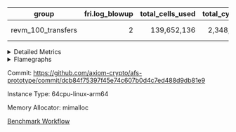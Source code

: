 | group | fri.log_blowup | total_cells_used | total_cycles | total_proof_time_ms |
| --- | --- | --- | --- | --- |
| revm_100_transfers | <div style='text-align: right'>2</div>  | <div style='text-align: right'>139,652,136</div>  | <div style='text-align: right'>2,348,437</div>  | <span style="color: green">(-117.0 [-0.7%])</span> <div style='text-align: right'>15,939.0</div>  |


<details>
<summary>Detailed Metrics</summary>

| group | collect_metrics | execute_time_ms | total_cells_used | total_cycles |
| --- | --- | --- | --- | --- |
| revm_100_transfers | true | <span style="color: green">(-28.0 [-0.2%])</span> <div style='text-align: right'>13,764.0</div>  | <div style='text-align: right'>139,652,136</div>  | <div style='text-align: right'>2,348,437</div>  |

| group | chip_name | collect_metrics | rows_used |
| --- | --- | --- | --- |
| revm_100_transfers | ProgramChip | true | <div style='text-align: right'>247,616</div>  |
| revm_100_transfers | VmConnectorAir | true | <div style='text-align: right'>2</div>  |
| revm_100_transfers | Boundary | true | <div style='text-align: right'>39,502</div>  |
| revm_100_transfers | Merkle | true | <div style='text-align: right'>47,324</div>  |
| revm_100_transfers | AccessAdapter<8> | true | <div style='text-align: right'>39,502</div>  |
| revm_100_transfers | PhantomAir | true | <div style='text-align: right'>1,279</div>  |
| revm_100_transfers | <Rv32BaseAluAdapterAir,BaseAluCoreAir<4, 8>> | true | <div style='text-align: right'>824,206</div>  |
| revm_100_transfers | <Rv32BaseAluAdapterAir,LessThanCoreAir<4, 8>> | true | <div style='text-align: right'>29,893</div>  |
| revm_100_transfers | <Rv32BaseAluAdapterAir,ShiftCoreAir<4, 8>> | true | <div style='text-align: right'>121,725</div>  |
| revm_100_transfers | <Rv32LoadStoreAdapterAir,LoadStoreCoreAir<4>> | true | <div style='text-align: right'>965,772</div>  |
| revm_100_transfers | <Rv32LoadStoreAdapterAir,LoadSignExtendCoreAir<4, 8>> | true | <div style='text-align: right'>15,137</div>  |
| revm_100_transfers | <Rv32BranchAdapterAir,BranchEqualCoreAir<4>> | true | <div style='text-align: right'>150,516</div>  |
| revm_100_transfers | <Rv32BranchAdapterAir,BranchLessThanCoreAir<4, 8>> | true | <div style='text-align: right'>73,629</div>  |
| revm_100_transfers | <Rv32CondRdWriteAdapterAir,Rv32JalLuiCoreAir> | true | <div style='text-align: right'>47,257</div>  |
| revm_100_transfers | <Rv32JalrAdapterAir,Rv32JalrCoreAir> | true | <div style='text-align: right'>37,266</div>  |
| revm_100_transfers | <Rv32RdWriteAdapterAir,Rv32AuipcCoreAir> | true | <div style='text-align: right'>17,356</div>  |
| revm_100_transfers | <Rv32MultAdapterAir,MultiplicationCoreAir<4, 8>> | true | <div style='text-align: right'>41,320</div>  |
| revm_100_transfers | <Rv32MultAdapterAir,MulHCoreAir<4, 8>> | true | <div style='text-align: right'>23,081</div>  |
| revm_100_transfers | Poseidon2VmAir<BabyBearParameters> | true | <div style='text-align: right'>86,826</div>  |
| revm_100_transfers | BitwiseOperationLookupAir<8> | true | <div style='text-align: right'>65,536</div>  |
| revm_100_transfers | RangeTupleCheckerAir<2> | true | <div style='text-align: right'>524,288</div>  |
| revm_100_transfers | VariableRangeCheckerAir | true | <div style='text-align: right'>131,072</div>  |

| group | collect_metrics | dsl_ir | opcode | frequency |
| --- | --- | --- | --- | --- |
| revm_100_transfers | true |  | ADD | <div style='text-align: right'>531,609</div>  |
| revm_100_transfers | true |  | AND | <div style='text-align: right'>90,941</div>  |
| revm_100_transfers | true |  | AUIPC | <div style='text-align: right'>17,356</div>  |
| revm_100_transfers | true |  | BEQ | <div style='text-align: right'>51,261</div>  |
| revm_100_transfers | true |  | BGE | <div style='text-align: right'>41</div>  |
| revm_100_transfers | true |  | BGEU | <div style='text-align: right'>5,680</div>  |
| revm_100_transfers | true |  | BLT | <div style='text-align: right'>3,139</div>  |
| revm_100_transfers | true |  | BLTU | <div style='text-align: right'>64,769</div>  |
| revm_100_transfers | true |  | BNE | <div style='text-align: right'>99,255</div>  |
| revm_100_transfers | true |  | JAL | <div style='text-align: right'>12,281</div>  |
| revm_100_transfers | true |  | JALR | <div style='text-align: right'>37,266</div>  |
| revm_100_transfers | true |  | LOADB | <div style='text-align: right'>15,137</div>  |
| revm_100_transfers | true |  | LOADBU | <div style='text-align: right'>195,025</div>  |
| revm_100_transfers | true |  | LOADW | <div style='text-align: right'>384,753</div>  |
| revm_100_transfers | true |  | LUI | <div style='text-align: right'>34,976</div>  |
| revm_100_transfers | true |  | MUL | <div style='text-align: right'>41,320</div>  |
| revm_100_transfers | true |  | MULHU | <div style='text-align: right'>23,081</div>  |
| revm_100_transfers | true |  | OR | <div style='text-align: right'>107,326</div>  |
| revm_100_transfers | true |  | PHANTOM | <div style='text-align: right'>1,279</div>  |
| revm_100_transfers | true |  | SLL | <div style='text-align: right'>100,384</div>  |
| revm_100_transfers | true |  | SLT | <div style='text-align: right'>100</div>  |
| revm_100_transfers | true |  | SLTU | <div style='text-align: right'>29,793</div>  |
| revm_100_transfers | true |  | SRA | <div style='text-align: right'>40</div>  |
| revm_100_transfers | true |  | SRL | <div style='text-align: right'>21,301</div>  |
| revm_100_transfers | true |  | STOREB | <div style='text-align: right'>28,966</div>  |
| revm_100_transfers | true |  | STOREH | <div style='text-align: right'>300</div>  |
| revm_100_transfers | true |  | STOREW | <div style='text-align: right'>356,728</div>  |
| revm_100_transfers | true |  | SUB | <div style='text-align: right'>30,622</div>  |
| revm_100_transfers | true |  | XOR | <div style='text-align: right'>63,708</div>  |

| group | air_name | collect_metrics | dsl_ir | opcode | cells_used |
| --- | --- | --- | --- | --- | --- |
| revm_100_transfers | <Rv32BaseAluAdapterAir,BaseAluCoreAir<4, 8>> | true |  | ADD | <div style='text-align: right'>19,137,924</div>  |
| revm_100_transfers | AccessAdapter<8> | true |  | ADD | <div style='text-align: right'>51</div>  |
| revm_100_transfers | Boundary | true |  | ADD | <div style='text-align: right'>120</div>  |
| revm_100_transfers | Merkle | true |  | ADD | <div style='text-align: right'>64</div>  |
| revm_100_transfers | <Rv32BaseAluAdapterAir,BaseAluCoreAir<4, 8>> | true |  | AND | <div style='text-align: right'>3,273,876</div>  |
| revm_100_transfers | <Rv32RdWriteAdapterAir,Rv32AuipcCoreAir> | true |  | AUIPC | <div style='text-align: right'>364,476</div>  |
| revm_100_transfers | AccessAdapter<8> | true |  | AUIPC | <div style='text-align: right'>51</div>  |
| revm_100_transfers | Boundary | true |  | AUIPC | <div style='text-align: right'>120</div>  |
| revm_100_transfers | Merkle | true |  | AUIPC | <div style='text-align: right'>3,520</div>  |
| revm_100_transfers | <Rv32BranchAdapterAir,BranchEqualCoreAir<4>> | true |  | BEQ | <div style='text-align: right'>1,332,786</div>  |
| revm_100_transfers | <Rv32BranchAdapterAir,BranchLessThanCoreAir<4, 8>> | true |  | BGE | <div style='text-align: right'>1,312</div>  |
| revm_100_transfers | <Rv32BranchAdapterAir,BranchLessThanCoreAir<4, 8>> | true |  | BGEU | <div style='text-align: right'>181,760</div>  |
| revm_100_transfers | <Rv32BranchAdapterAir,BranchLessThanCoreAir<4, 8>> | true |  | BLT | <div style='text-align: right'>100,448</div>  |
| revm_100_transfers | <Rv32BranchAdapterAir,BranchLessThanCoreAir<4, 8>> | true |  | BLTU | <div style='text-align: right'>2,072,608</div>  |
| revm_100_transfers | <Rv32BranchAdapterAir,BranchEqualCoreAir<4>> | true |  | BNE | <div style='text-align: right'>2,580,630</div>  |
| revm_100_transfers | <Rv32CondRdWriteAdapterAir,Rv32JalLuiCoreAir> | true |  | JAL | <div style='text-align: right'>221,058</div>  |
| revm_100_transfers | <Rv32JalrAdapterAir,Rv32JalrCoreAir> | true |  | JALR | <div style='text-align: right'>1,043,448</div>  |
| revm_100_transfers | <Rv32LoadStoreAdapterAir,LoadSignExtendCoreAir<4, 8>> | true |  | LOADB | <div style='text-align: right'>529,795</div>  |
| revm_100_transfers | AccessAdapter<8> | true |  | LOADB | <div style='text-align: right'>68</div>  |
| revm_100_transfers | Boundary | true |  | LOADB | <div style='text-align: right'>160</div>  |
| revm_100_transfers | Merkle | true |  | LOADB | <div style='text-align: right'>640</div>  |
| revm_100_transfers | <Rv32LoadStoreAdapterAir,LoadStoreCoreAir<4>> | true |  | LOADBU | <div style='text-align: right'>7,801,000</div>  |
| revm_100_transfers | AccessAdapter<8> | true |  | LOADBU | <div style='text-align: right'>204</div>  |
| revm_100_transfers | Boundary | true |  | LOADBU | <div style='text-align: right'>480</div>  |
| revm_100_transfers | Merkle | true |  | LOADBU | <div style='text-align: right'>2,176</div>  |
| revm_100_transfers | <Rv32LoadStoreAdapterAir,LoadStoreCoreAir<4>> | true |  | LOADW | <div style='text-align: right'>15,390,120</div>  |
| revm_100_transfers | AccessAdapter<8> | true |  | LOADW | <div style='text-align: right'>9,265</div>  |
| revm_100_transfers | Boundary | true |  | LOADW | <div style='text-align: right'>21,800</div>  |
| revm_100_transfers | Merkle | true |  | LOADW | <div style='text-align: right'>47,296</div>  |
| revm_100_transfers | <Rv32CondRdWriteAdapterAir,Rv32JalLuiCoreAir> | true |  | LUI | <div style='text-align: right'>629,568</div>  |
| revm_100_transfers | AccessAdapter<8> | true |  | LUI | <div style='text-align: right'>17</div>  |
| revm_100_transfers | Boundary | true |  | LUI | <div style='text-align: right'>40</div>  |
| revm_100_transfers | <Rv32MultAdapterAir,MultiplicationCoreAir<4, 8>> | true |  | MUL | <div style='text-align: right'>1,280,920</div>  |
| revm_100_transfers | AccessAdapter<8> | true |  | MUL | <div style='text-align: right'>34</div>  |
| revm_100_transfers | Boundary | true |  | MUL | <div style='text-align: right'>80</div>  |
| revm_100_transfers | Merkle | true |  | MUL | <div style='text-align: right'>64</div>  |
| revm_100_transfers | <Rv32MultAdapterAir,MulHCoreAir<4, 8>> | true |  | MULHU | <div style='text-align: right'>900,159</div>  |
| revm_100_transfers | AccessAdapter<8> | true |  | MULHU | <div style='text-align: right'>17</div>  |
| revm_100_transfers | Boundary | true |  | MULHU | <div style='text-align: right'>40</div>  |
| revm_100_transfers | <Rv32BaseAluAdapterAir,BaseAluCoreAir<4, 8>> | true |  | OR | <div style='text-align: right'>3,863,736</div>  |
| revm_100_transfers | PhantomAir | true |  | PHANTOM | <div style='text-align: right'>7,674</div>  |
| revm_100_transfers | <Rv32BaseAluAdapterAir,ShiftCoreAir<4, 8>> | true |  | SLL | <div style='text-align: right'>5,320,352</div>  |
| revm_100_transfers | <Rv32BaseAluAdapterAir,LessThanCoreAir<4, 8>> | true |  | SLT | <div style='text-align: right'>3,700</div>  |
| revm_100_transfers | <Rv32BaseAluAdapterAir,LessThanCoreAir<4, 8>> | true |  | SLTU | <div style='text-align: right'>1,102,341</div>  |
| revm_100_transfers | <Rv32BaseAluAdapterAir,ShiftCoreAir<4, 8>> | true |  | SRA | <div style='text-align: right'>2,120</div>  |
| revm_100_transfers | <Rv32BaseAluAdapterAir,ShiftCoreAir<4, 8>> | true |  | SRL | <div style='text-align: right'>1,128,953</div>  |
| revm_100_transfers | <Rv32LoadStoreAdapterAir,LoadStoreCoreAir<4>> | true |  | STOREB | <div style='text-align: right'>1,158,640</div>  |
| revm_100_transfers | AccessAdapter<8> | true |  | STOREB | <div style='text-align: right'>39,576</div>  |
| revm_100_transfers | Boundary | true |  | STOREB | <div style='text-align: right'>93,120</div>  |
| revm_100_transfers | Merkle | true |  | STOREB | <div style='text-align: right'>361,216</div>  |
| revm_100_transfers | <Rv32LoadStoreAdapterAir,LoadStoreCoreAir<4>> | true |  | STOREH | <div style='text-align: right'>12,000</div>  |
| revm_100_transfers | <Rv32LoadStoreAdapterAir,LoadStoreCoreAir<4>> | true |  | STOREW | <div style='text-align: right'>14,269,120</div>  |
| revm_100_transfers | AccessAdapter<8> | true |  | STOREW | <div style='text-align: right'>286,484</div>  |
| revm_100_transfers | Boundary | true |  | STOREW | <div style='text-align: right'>674,080</div>  |
| revm_100_transfers | Merkle | true |  | STOREW | <div style='text-align: right'>1,099,328</div>  |
| revm_100_transfers | <Rv32BaseAluAdapterAir,BaseAluCoreAir<4, 8>> | true |  | SUB | <div style='text-align: right'>1,102,392</div>  |
| revm_100_transfers | <Rv32BaseAluAdapterAir,BaseAluCoreAir<4, 8>> | true |  | XOR | <div style='text-align: right'>2,293,488</div>  |

| group | commit_exe_time_ms | execute_and_trace_gen_time_ms | execute_time_ms | fri.log_blowup | keygen_time_ms | num_segments | total_cells_used | total_cycles | total_proof_time_ms |
| --- | --- | --- | --- | --- | --- | --- | --- | --- | --- |
| revm_100_transfers | <span style="color: red">(+2.0 [+1.9%])</span> <div style='text-align: right'>110.0</div>  | <span style="color: green">(-39.0 [-0.7%])</span> <div style='text-align: right'>5,308.0</div>  | <span style="color: green">(-42.0 [-1.0%])</span> <div style='text-align: right'>4,083.0</div>  | <div style='text-align: right'>2</div>  | <span style="color: green">(-5.0 [-2.5%])</span> <div style='text-align: right'>196.0</div>  | <div style='text-align: right'>1</div>  | <div style='text-align: right'>139,652,136</div>  | <div style='text-align: right'>2,348,437</div>  | <span style="color: green">(-117.0 [-0.7%])</span> <div style='text-align: right'>15,939.0</div>  |

| group | air_name | constraints | interactions | quotient_deg |
| --- | --- | --- | --- | --- |
| revm_100_transfers | ProgramAir | <div style='text-align: right'>4</div>  | <div style='text-align: right'>1</div>  | <div style='text-align: right'>1</div>  |
| revm_100_transfers | VmConnectorAir | <div style='text-align: right'>9</div>  | <div style='text-align: right'>3</div>  | <div style='text-align: right'>2</div>  |
| revm_100_transfers | PersistentBoundaryAir<8> | <div style='text-align: right'>6</div>  | <div style='text-align: right'>3</div>  | <div style='text-align: right'>2</div>  |
| revm_100_transfers | MemoryMerkleAir<8> | <div style='text-align: right'>40</div>  | <div style='text-align: right'>4</div>  | <div style='text-align: right'>2</div>  |
| revm_100_transfers | AccessAdapterAir<2> | <div style='text-align: right'>14</div>  | <div style='text-align: right'>5</div>  | <div style='text-align: right'>2</div>  |
| revm_100_transfers | AccessAdapterAir<4> | <div style='text-align: right'>14</div>  | <div style='text-align: right'>5</div>  | <div style='text-align: right'>2</div>  |
| revm_100_transfers | AccessAdapterAir<8> | <div style='text-align: right'>14</div>  | <div style='text-align: right'>5</div>  | <div style='text-align: right'>2</div>  |
| revm_100_transfers | AccessAdapterAir<16> | <div style='text-align: right'>14</div>  | <div style='text-align: right'>5</div>  | <div style='text-align: right'>2</div>  |
| revm_100_transfers | AccessAdapterAir<32> | <div style='text-align: right'>14</div>  | <div style='text-align: right'>5</div>  | <div style='text-align: right'>2</div>  |
| revm_100_transfers | AccessAdapterAir<64> | <div style='text-align: right'>14</div>  | <div style='text-align: right'>5</div>  | <div style='text-align: right'>2</div>  |
| revm_100_transfers | PhantomAir | <div style='text-align: right'>5</div>  | <div style='text-align: right'>3</div>  | <div style='text-align: right'>2</div>  |
| revm_100_transfers | VmAirWrapper<Rv32BaseAluAdapterAir, BaseAluCoreAir<4, 8> | <div style='text-align: right'>43</div>  | <div style='text-align: right'>19</div>  | <div style='text-align: right'>2</div>  |
| revm_100_transfers | VmAirWrapper<Rv32BaseAluAdapterAir, LessThanCoreAir<4, 8> | <div style='text-align: right'>39</div>  | <div style='text-align: right'>17</div>  | <div style='text-align: right'>2</div>  |
| revm_100_transfers | VmAirWrapper<Rv32BaseAluAdapterAir, ShiftCoreAir<4, 8> | <div style='text-align: right'>90</div>  | <div style='text-align: right'>23</div>  | <div style='text-align: right'>2</div>  |
| revm_100_transfers | VmAirWrapper<Rv32LoadStoreAdapterAir, LoadStoreCoreAir<4> | <div style='text-align: right'>38</div>  | <div style='text-align: right'>17</div>  | <div style='text-align: right'>2</div>  |
| revm_100_transfers | VmAirWrapper<Rv32LoadStoreAdapterAir, LoadSignExtendCoreAir<4, 8> | <div style='text-align: right'>33</div>  | <div style='text-align: right'>18</div>  | <div style='text-align: right'>2</div>  |
| revm_100_transfers | VmAirWrapper<Rv32BranchAdapterAir, BranchEqualCoreAir<4> | <div style='text-align: right'>25</div>  | <div style='text-align: right'>11</div>  | <div style='text-align: right'>2</div>  |
| revm_100_transfers | VmAirWrapper<Rv32BranchAdapterAir, BranchLessThanCoreAir<4, 8> | <div style='text-align: right'>41</div>  | <div style='text-align: right'>13</div>  | <div style='text-align: right'>2</div>  |
| revm_100_transfers | VmAirWrapper<Rv32CondRdWriteAdapterAir, Rv32JalLuiCoreAir> | <div style='text-align: right'>22</div>  | <div style='text-align: right'>10</div>  | <div style='text-align: right'>2</div>  |
| revm_100_transfers | VmAirWrapper<Rv32JalrAdapterAir, Rv32JalrCoreAir> | <div style='text-align: right'>20</div>  | <div style='text-align: right'>16</div>  | <div style='text-align: right'>2</div>  |
| revm_100_transfers | VmAirWrapper<Rv32RdWriteAdapterAir, Rv32AuipcCoreAir> | <div style='text-align: right'>15</div>  | <div style='text-align: right'>11</div>  | <div style='text-align: right'>2</div>  |
| revm_100_transfers | VmAirWrapper<Rv32MultAdapterAir, MultiplicationCoreAir<4, 8> | <div style='text-align: right'>26</div>  | <div style='text-align: right'>19</div>  | <div style='text-align: right'>2</div>  |
| revm_100_transfers | VmAirWrapper<Rv32MultAdapterAir, MulHCoreAir<4, 8> | <div style='text-align: right'>38</div>  | <div style='text-align: right'>24</div>  | <div style='text-align: right'>2</div>  |
| revm_100_transfers | VmAirWrapper<Rv32MultAdapterAir, DivRemCoreAir<4, 8> | <div style='text-align: right'>88</div>  | <div style='text-align: right'>25</div>  | <div style='text-align: right'>2</div>  |
| revm_100_transfers | VmAirWrapper<Rv32HintStoreAdapterAir, Rv32HintStoreCoreAir> | <div style='text-align: right'>17</div>  | <div style='text-align: right'>15</div>  | <div style='text-align: right'>2</div>  |
| revm_100_transfers | KeccakVmAir | <div style='text-align: right'>4,571</div>  | <div style='text-align: right'>321</div>  | <div style='text-align: right'>2</div>  |
| revm_100_transfers | Poseidon2VmAir<BabyBearParameters> | <div style='text-align: right'>525</div>  | <div style='text-align: right'>32</div>  | <div style='text-align: right'>2</div>  |
| revm_100_transfers | BitwiseOperationLookupAir<8> | <div style='text-align: right'>4</div>  | <div style='text-align: right'>2</div>  | <div style='text-align: right'>2</div>  |
| revm_100_transfers | RangeTupleCheckerAir<2> | <div style='text-align: right'>4</div>  | <div style='text-align: right'>1</div>  | <div style='text-align: right'>1</div>  |
| revm_100_transfers | VariableRangeCheckerAir | <div style='text-align: right'>4</div>  | <div style='text-align: right'>1</div>  | <div style='text-align: right'>1</div>  |

| group | air_name | segment | cells | main_cols | perm_cols | prep_cols | rows |
| --- | --- | --- | --- | --- | --- | --- | --- |
| revm_100_transfers | ProgramAir | 0 | <div style='text-align: right'>4,718,592</div>  | <div style='text-align: right'>10</div>  | <div style='text-align: right'>8</div>  |  | <div style='text-align: right'>262,144</div>  |
| revm_100_transfers | VmConnectorAir | 0 | <div style='text-align: right'>32</div>  | <div style='text-align: right'>4</div>  | <div style='text-align: right'>12</div>  | <div style='text-align: right'>1</div>  | <div style='text-align: right'>2</div>  |
| revm_100_transfers | PersistentBoundaryAir<8> | 0 | <div style='text-align: right'>2,097,152</div>  | <div style='text-align: right'>20</div>  | <div style='text-align: right'>12</div>  |  | <div style='text-align: right'>65,536</div>  |
| revm_100_transfers | MemoryMerkleAir<8> | 0 | <div style='text-align: right'>3,407,872</div>  | <div style='text-align: right'>32</div>  | <div style='text-align: right'>20</div>  |  | <div style='text-align: right'>65,536</div>  |
| revm_100_transfers | AccessAdapterAir<8> | 0 | <div style='text-align: right'>2,686,976</div>  | <div style='text-align: right'>17</div>  | <div style='text-align: right'>24</div>  |  | <div style='text-align: right'>65,536</div>  |
| revm_100_transfers | PhantomAir | 0 | <div style='text-align: right'>36,864</div>  | <div style='text-align: right'>6</div>  | <div style='text-align: right'>12</div>  |  | <div style='text-align: right'>2,048</div>  |
| revm_100_transfers | VmAirWrapper<Rv32BaseAluAdapterAir, BaseAluCoreAir<4, 8> | 0 | <div style='text-align: right'>121,634,816</div>  | <div style='text-align: right'>36</div>  | <div style='text-align: right'>80</div>  |  | <div style='text-align: right'>1,048,576</div>  |
| revm_100_transfers | VmAirWrapper<Rv32BaseAluAdapterAir, LessThanCoreAir<4, 8> | 0 | <div style='text-align: right'>2,523,136</div>  | <div style='text-align: right'>37</div>  | <div style='text-align: right'>40</div>  |  | <div style='text-align: right'>32,768</div>  |
| revm_100_transfers | VmAirWrapper<Rv32BaseAluAdapterAir, ShiftCoreAir<4, 8> | 0 | <div style='text-align: right'>13,762,560</div>  | <div style='text-align: right'>53</div>  | <div style='text-align: right'>52</div>  |  | <div style='text-align: right'>131,072</div>  |
| revm_100_transfers | VmAirWrapper<Rv32LoadStoreAdapterAir, LoadStoreCoreAir<4> | 0 | <div style='text-align: right'>117,440,512</div>  | <div style='text-align: right'>40</div>  | <div style='text-align: right'>72</div>  |  | <div style='text-align: right'>1,048,576</div>  |
| revm_100_transfers | VmAirWrapper<Rv32LoadStoreAdapterAir, LoadSignExtendCoreAir<4, 8> | 0 | <div style='text-align: right'>1,818,624</div>  | <div style='text-align: right'>35</div>  | <div style='text-align: right'>76</div>  |  | <div style='text-align: right'>16,384</div>  |
| revm_100_transfers | VmAirWrapper<Rv32BranchAdapterAir, BranchEqualCoreAir<4> | 0 | <div style='text-align: right'>19,398,656</div>  | <div style='text-align: right'>26</div>  | <div style='text-align: right'>48</div>  |  | <div style='text-align: right'>262,144</div>  |
| revm_100_transfers | VmAirWrapper<Rv32BranchAdapterAir, BranchLessThanCoreAir<4, 8> | 0 | <div style='text-align: right'>11,534,336</div>  | <div style='text-align: right'>32</div>  | <div style='text-align: right'>56</div>  |  | <div style='text-align: right'>131,072</div>  |
| revm_100_transfers | VmAirWrapper<Rv32CondRdWriteAdapterAir, Rv32JalLuiCoreAir> | 0 | <div style='text-align: right'>4,063,232</div>  | <div style='text-align: right'>18</div>  | <div style='text-align: right'>44</div>  |  | <div style='text-align: right'>65,536</div>  |
| revm_100_transfers | VmAirWrapper<Rv32JalrAdapterAir, Rv32JalrCoreAir> | 0 | <div style='text-align: right'>4,194,304</div>  | <div style='text-align: right'>28</div>  | <div style='text-align: right'>36</div>  |  | <div style='text-align: right'>65,536</div>  |
| revm_100_transfers | VmAirWrapper<Rv32RdWriteAdapterAir, Rv32AuipcCoreAir> | 0 | <div style='text-align: right'>1,605,632</div>  | <div style='text-align: right'>21</div>  | <div style='text-align: right'>28</div>  |  | <div style='text-align: right'>32,768</div>  |
| revm_100_transfers | VmAirWrapper<Rv32MultAdapterAir, MultiplicationCoreAir<4, 8> | 0 | <div style='text-align: right'>7,274,496</div>  | <div style='text-align: right'>31</div>  | <div style='text-align: right'>80</div>  |  | <div style='text-align: right'>65,536</div>  |
| revm_100_transfers | VmAirWrapper<Rv32MultAdapterAir, MulHCoreAir<4, 8> | 0 | <div style='text-align: right'>4,554,752</div>  | <div style='text-align: right'>39</div>  | <div style='text-align: right'>100</div>  |  | <div style='text-align: right'>32,768</div>  |
| revm_100_transfers | KeccakVmAir | 0 | <div style='text-align: right'>4,452</div>  | <div style='text-align: right'>3,164</div>  | <div style='text-align: right'>1,288</div>  |  | <div style='text-align: right'>1</div>  |
| revm_100_transfers | Poseidon2VmAir<BabyBearParameters> | 0 | <div style='text-align: right'>82,182,144</div>  | <div style='text-align: right'>559</div>  | <div style='text-align: right'>68</div>  |  | <div style='text-align: right'>131,072</div>  |
| revm_100_transfers | BitwiseOperationLookupAir<8> | 0 | <div style='text-align: right'>655,360</div>  | <div style='text-align: right'>2</div>  | <div style='text-align: right'>8</div>  | <div style='text-align: right'>3</div>  | <div style='text-align: right'>65,536</div>  |
| revm_100_transfers | RangeTupleCheckerAir<2> | 0 | <div style='text-align: right'>4,718,592</div>  | <div style='text-align: right'>1</div>  | <div style='text-align: right'>8</div>  | <div style='text-align: right'>2</div>  | <div style='text-align: right'>524,288</div>  |
| revm_100_transfers | VariableRangeCheckerAir | 0 | <div style='text-align: right'>1,179,648</div>  | <div style='text-align: right'>1</div>  | <div style='text-align: right'>8</div>  | <div style='text-align: right'>2</div>  | <div style='text-align: right'>131,072</div>  |

| group | segment | execute_and_trace_gen_time_ms | stark_prove_excluding_trace_time_ms | total_cells |
| --- | --- | --- | --- | --- |
| revm_100_transfers | 0 | <span style="color: red">(+5.0 [+0.4%])</span> <div style='text-align: right'>1,184.0</div>  | <span style="color: green">(-83.0 [-0.9%])</span> <div style='text-align: right'>9,447.0</div>  | <div style='text-align: right'>411,492,740</div>  |

</details>



<details>
<summary>Flamegraphs</summary>

[![](https://axiom-public-data-sandbox-us-east-1.s3.us-east-1.amazonaws.com/benchmark/github/flamegraphs/dcb84f75397f45e74c607b0d4c7ed488d9db81e9/revm_transfer-2-2-64cpu-linux-arm64-mimalloc-revm_100_transfers.dsl_ir.opcode.air_name.cells_used.reverse.svg)](https://axiom-public-data-sandbox-us-east-1.s3.us-east-1.amazonaws.com/benchmark/github/flamegraphs/dcb84f75397f45e74c607b0d4c7ed488d9db81e9/revm_transfer-2-2-64cpu-linux-arm64-mimalloc-revm_100_transfers.dsl_ir.opcode.air_name.cells_used.reverse.svg)
[![](https://axiom-public-data-sandbox-us-east-1.s3.us-east-1.amazonaws.com/benchmark/github/flamegraphs/dcb84f75397f45e74c607b0d4c7ed488d9db81e9/revm_transfer-2-2-64cpu-linux-arm64-mimalloc-revm_100_transfers.dsl_ir.opcode.air_name.cells_used.svg)](https://axiom-public-data-sandbox-us-east-1.s3.us-east-1.amazonaws.com/benchmark/github/flamegraphs/dcb84f75397f45e74c607b0d4c7ed488d9db81e9/revm_transfer-2-2-64cpu-linux-arm64-mimalloc-revm_100_transfers.dsl_ir.opcode.air_name.cells_used.svg)
[![](https://axiom-public-data-sandbox-us-east-1.s3.us-east-1.amazonaws.com/benchmark/github/flamegraphs/dcb84f75397f45e74c607b0d4c7ed488d9db81e9/revm_transfer-2-2-64cpu-linux-arm64-mimalloc-revm_100_transfers.dsl_ir.opcode.frequency.reverse.svg)](https://axiom-public-data-sandbox-us-east-1.s3.us-east-1.amazonaws.com/benchmark/github/flamegraphs/dcb84f75397f45e74c607b0d4c7ed488d9db81e9/revm_transfer-2-2-64cpu-linux-arm64-mimalloc-revm_100_transfers.dsl_ir.opcode.frequency.reverse.svg)
[![](https://axiom-public-data-sandbox-us-east-1.s3.us-east-1.amazonaws.com/benchmark/github/flamegraphs/dcb84f75397f45e74c607b0d4c7ed488d9db81e9/revm_transfer-2-2-64cpu-linux-arm64-mimalloc-revm_100_transfers.dsl_ir.opcode.frequency.svg)](https://axiom-public-data-sandbox-us-east-1.s3.us-east-1.amazonaws.com/benchmark/github/flamegraphs/dcb84f75397f45e74c607b0d4c7ed488d9db81e9/revm_transfer-2-2-64cpu-linux-arm64-mimalloc-revm_100_transfers.dsl_ir.opcode.frequency.svg)

</details>

Commit: https://github.com/axiom-crypto/afs-prototype/commit/dcb84f75397f45e74c607b0d4c7ed488d9db81e9

Instance Type: 64cpu-linux-arm64

Memory Allocator: mimalloc

[Benchmark Workflow](https://github.com/axiom-crypto/afs-prototype/actions/runs/11888798041)
